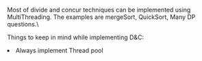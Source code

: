Most of divide and concur techniques can be implemented using MultiThreading.
The examples are mergeSort, QuickSort, Many DP questions.\

Things to keep in mind while implementing D&C:
<li>Always implement Thread pool </li>